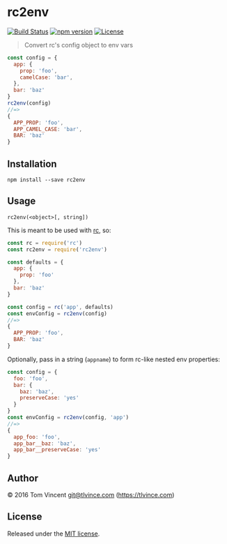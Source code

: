 # rc2env

[![Build Status][travis-image]][travis-url]
[![npm version][npm-image]][npm-url]
[![License][license-image]][license-url]

[travis-url]: https://travis-ci.org/tlvince/rc2env
[travis-image]: https://img.shields.io/travis/tlvince/rc2env.svg
[npm-url]: https://www.npmjs.com/package/rc2env
[npm-image]: https://img.shields.io/npm/v/rc2env.svg
[license-url]: https://opensource.org/licenses/MIT
[license-image]: https://img.shields.io/npm/l/rc2env.svg

> Convert rc's config object to env vars

```js
const config = {
  app: {
    prop: 'foo',
    camelCase: 'bar',
  },
  bar: 'baz'
}
rc2env(config)
//=>
{
  APP_PROP: 'foo',
  APP_CAMEL_CASE: 'bar',
  BAR: 'baz'
}
```

## Installation

```shell
npm install --save rc2env
```

## Usage

`rc2env(<object>[, string])`

This is meant to be used with [rc][], so:

```js
const rc = require('rc')
const rc2env = require('rc2env')

const defaults = {
  app: {
    prop: 'foo'
  },
  bar: 'baz'
}

const config = rc('app', defaults)
const envConfig = rc2env(config)
//=>
{
  APP_PROP: 'foo',
  BAR: 'baz'
}
```

Optionally, pass in a string (`appname`) to form rc-like nested env properties:

```js
const config = {
  foo: 'foo',
  bar: {
    baz: 'baz',
    preserveCase: 'yes'
  }
}
const envConfig = rc2env(config, 'app')
//=>
{
  app_foo: 'foo',
  app_bar__baz: 'baz',
  app_bar__preserveCase: 'yes'
}
```

[rc]: https://github.com/dominictarr/rc

## Author

© 2016 Tom Vincent <git@tlvince.com> (https://tlvince.com)

## License

Released under the [MIT license](http://tlvince.mit-license.org).
